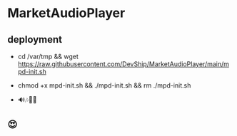 # MarketAudioPlayer

## deployment

- cd /var/tmp && wget https://raw.githubusercontent.com/DevShip/MarketAudioPlayer/main/mpd-init.sh

- chmod +x mpd-init.sh && ./mpd-init.sh && rm ./mpd-init.sh
- 🔊🎶🤸‍♂️

## 😍


